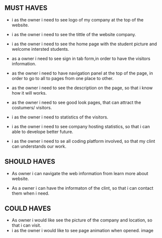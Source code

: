 ## MUST HAVES

* i as the owner i need to see logo of my company at the top of the website.

* i as the owner i need to see the tittle of the website company. 
* i as the owner i need to see the home page with the student picture and welcome intersted students.
* as a owner i need to see sign in tab form,in order to have the visitors information.
* as the owner i need to have navigation panel at the top of the page, in order to go to all to pages from one place to other.
* as the owner i need to see the description on the page, so that i know how it will works.
* as the owner i need to see good look pages, that can attract the costumers/ visitors.
* i as the owner i need to statistics of the visitors.
* i as the owner i need to see company hosting statistics, so that i can able to develope better future.
* i as the owner i need to se all coding platform involved, so that my clint can understands our work.
## SHOULD HAVES
  * As owner i can navigate the web information from learn more about website.

* As a owner i can have the informaton of the clint, so that i can contact them when i need.

## COULD HAVES
* As owner i would like see the picture of the company and location, so that i can visit.
* i as the owner i would like to see page animation when opened. image